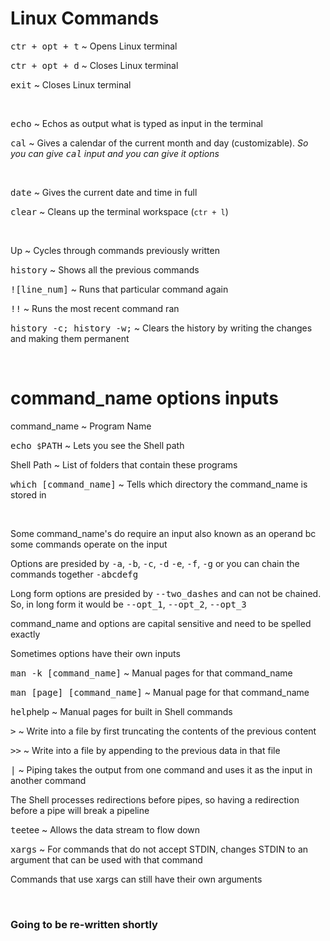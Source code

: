 # **Linux Commands**

<kbd>ctr + opt + t</kbd> ~ Opens Linux terminal

<kbd>ctr + opt + d</kbd> ~ Closes Linux terminal

<kbd>exit</kbd> ~ Closes Linux terminal

&nbsp;

<kbd>echo</kbd> ~ Echos as output what is typed as input in the terminal

<kbd>cal</kbd> ~ Gives a calendar of the current month and day (customizable).
*So you can give <kbd>cal</kbd> input and you can give it options*

&nbsp;

<kbd>date</kbd> ~ Gives the current date and time in full

<kbd>clear</kbd> ~ Cleans up the terminal workspace (`ctr + l`)

&nbsp;

Up ~ Cycles through commands previously written

<kbd>history</kbd> ~ Shows all the previous commands

<kbd>![line_num]</kbd> ~ Runs that particular command again

<kbd>!!</kbd> ~ Runs the most recent command ran

<kbd>history -c; history -w;</kbd> ~ Clears the history by writing the changes and
making them permanent 

&nbsp;

# **command_name options inputs**

command_name ~ Program Name

<kbd>echo `$`PATH</kbd> ~ Lets you see the Shell path

Shell Path ~ List of folders that contain these programs

<kbd>which [command_name]</kbd> ~ Tells which directory the command_name is stored in

&nbsp;

Some command_name's do require an input also known as an operand bc some commands
operate on the input

Options are presided by <kbd>-a</kbd>, <kbd>-b</kbd>, <kbd>-c</kbd>, <kbd>-d</kbd>
<kbd>-e</kbd>, <kbd>-f</kbd>, <kbd>-g</kbd> or you can chain the commands together
<kbd>-abcdefg</kbd>

Long form options are presided by <kbd>--two_dashes</kbd> and can not be chained. 
So, in long form it would be <kbd>--opt_1</kbd>, <kbd>--opt_2</kbd>, <kbd>--opt_3</kbd>

command_name and options are capital sensitive and need to be spelled exactly 

Sometimes options have their own inputs

<kbd>man -k [command_name]</kbd> ~ Manual pages for that command_name

<kbd>man [page] [command_name]</kbd> ~ Manual page for that command_name

<kbd>help</kbd>help ~ Manual pages for built in Shell commands

<kbd>></kbd> ~ Write into a file by first truncating the contents of the previous content

<kbd>>></kbd> ~ Write into a file by appending to the previous data in that file

<kbd>|</kbd> ~ Piping takes the output from one command and uses it as the input in another command

The Shell processes redirections before pipes, so having a redirection before a pipe will break a pipeline

<kbd>tee</kbd>tee ~ Allows the data stream to flow down 

<kbd>xargs</kbd> ~ For commands that do not accept STDIN, changes STDIN to an argument that can be used with that command

Commands that use xargs can still have their own arguments




&nbsp;

### **Going to be re-written shortly**
